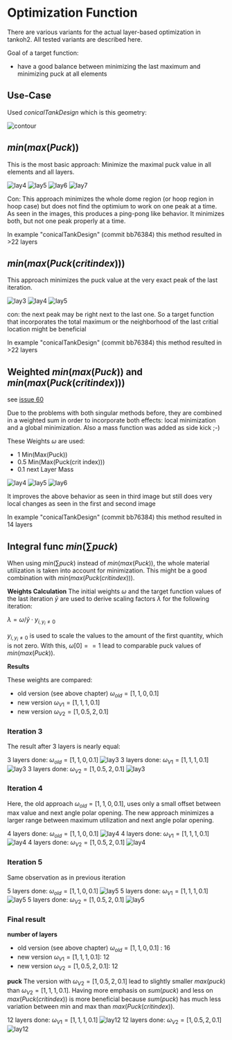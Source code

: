 # Optimization Function

There are various variants for the actual layer-based optimization in tankoh2. All tested variants are described here.

Goal of a target function:
- have a good balance between minimizing the last maximum and minimizing puck at all elements

## Use-Case
Used *conicalTankDesign* which is this geometry:

![contour](images/optimization/contour.png)


## $min(max(Puck))$
This is the most basic approach: Minimize the maximal puck value in all elements and all layers.

![lay4](images/optimization/minmaxpuck_4.png)
![lay5](images/optimization/minmaxpuck_5.png)
![lay6](images/optimization/minmaxpuck_6.png)
![lay7](images/optimization/minmaxpuck_7.png)


Con: This approach minimizes the whole dome region (or hoop region in hoop case) but does not find the optimium to work on one peak at a time. As seen in the images, this produces a ping-pong like behavior. It minimizes both, but not one peak properly at a time.

In example "conicalTankDesign" (commit bb76384) this method resulted in >22 layers

## $min(max(Puck(crit index)))$
This approach minimizes the puck value at the very exact peak of the last iteration. 


![lay3](images/optimization/minmaxcritpuck_3.png)
![lay4](images/optimization/minmaxcritpuck_4.png)
![lay5](images/optimization/minmaxcritpuck_5.png)

con: the next peak may be right next to the last one. So a target function that incorporates the total maximum or the neighborhood of the
last critial location might be beneficial

In example "conicalTankDesign" (commit bb76384) this method resulted in >22 layers


## Weighted $min(max(Puck))$ and $min(max(Puck(crit index)))$
see [issue 60](https://github.com/sfreund-DLR/tankoh2/issues/60)

Due to the problems with both singular methods before, they are combined in a weighted sum in order to incorporate both effects: 
local minimization and a global minimization. Also a mass function was added as side kick ;-)

These Weights $\omega$ are used:
- 1 Min(Max(Puck))
- 0.5 Min(Max(Puck(crit index)))
- 0.1 next Layer Mass

![lay4](images/optimization/minmaxweightedpuck_4.png)
![lay5](images/optimization/minmaxweightedpuck_5.png)
![lay6](images/optimization/minmaxweightedpuck_6.png)

It improves the above behavior as seen in third image but still does very local changes as seen in the first and second image

In example "conicalTankDesign" (commit bb76384) this method resulted in 14 layers

## Integral func $min(\sum puck)$
When using $min(\sum puck)$ instead of $min(max(Puck))$, the whole material utilization is taken into account for minimization. This might be a good combination with $min(max(Puck(crit index)))$.

**Weights Calculation**
The initial weights $\omega$ and the target function values of the last iteration $\bar{y}$ are used
to derive scaling factors $\lambda$ for the following iteration:

$\lambda = \omega / \bar{y} \cdot y_{i, y_i \neq 0}$

$y_{i, y_i \neq 0}$ is used to scale the values to the amount of the first quantity, which is not zero. 
With this, $\omega[0] == 1$ lead to comparable puck values of $min(max(Puck))$.

**Results**

These weights are compared:

- old version (see above chapter) $\omega_{old} = [1,1,0,0.1]$
- new version $\omega_{V1} = [1,1,1,0.1]$
- new version $\omega_{V2} = [1,0.5,2,0.1]$


### Iteration 3
The result after 3 layers is nearly equal:

3 layers done: $\omega_{old} = [1,1,0,0.1]$
![lay3](images/optimization/puck_3_omega_1_1_0_.1.png)
3 layers done: $\omega_{V1} = [1,1,1,0.1]$
![lay3](images/optimization/puck_3_omega_1_1_1_.1.png)
3 layers done: $\omega_{V2} = [1,0.5,2,0.1]$
![lay3](images/optimization/puck_3_omega_1_.5_2_.1.png)

### Iteration 4
Here, the old approach $\omega_{old} = [1,1,0,0.1]$, uses only a small offset between max value and next angle
polar opening. The new approach minimizes a larger range between maximum utilization and next angle polar opening.

4 layers done: $\omega_{old} = [1,1,0,0.1]$
![lay4](images/optimization/puck_4_omega_1_1_0_.1.png)
4 layers done: $\omega_{V1} = [1,1,1,0.1]$
![lay4](images/optimization/puck_4_omega_1_1_1_.1.png)
4 layers done: $\omega_{V2} = [1,0.5,2,0.1]$
![lay4](images/optimization/puck_4_omega_1_.5_2_.1.png)

### Iteration 5
Same observation as in previous iteration

5 layers done: $\omega_{old} = [1,1,0,0.1]$
![lay5](images/optimization/puck_5_omega_1_1_0_.1.png)
5 layers done: $\omega_{V1} = [1,1,1,0.1]$
![lay5](images/optimization/puck_5_omega_1_1_1_.1.png)
5 layers done: $\omega_{V2} = [1,0.5,2,0.1]$
![lay5](images/optimization/puck_5_omega_1_.5_2_.1.png)

### Final result 
**number of layers**
- old version (see above chapter) $\omega_{old} = [1,1,0,0.1]$ : 16
- new version $\omega_{V1} = [1,1,1,0.1]$: 12
- new version $\omega_{V2} = [1,0.5,2,0.1]$: 12

**puck**
The version with $\omega_{V2} = [1,0.5,2,0.1]$ lead to slightly smaller $max(puck)$ than 
$\omega_{V2} = [1,1,1,0.1]$. Having more emphasis on $sum(puck)$ and less on $max(Puck(crit index))$
is more beneficial because $sum(puck)$ has much less variation between min and max than 
$max(Puck(crit index))$.

12 layers done: $\omega_{V1} = [1,1,1,0.1]$
![lay12](images/optimization/puck_12_omega_1_1_1_.1.png)
12 layers done: $\omega_{V2} = [1,0.5,2,0.1]$
![lay12](images/optimization/puck_12_omega_1_.5_2_.1.png)



